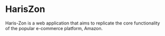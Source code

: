 # HarisZon
 Haris-Zon is a web application that aims to replicate the core functionality of the popular e-commerce platform, Amazon.
